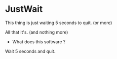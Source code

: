 # JustWait
This thing is just waiting 5 seconds to quit. (or more) 

All that it's. (and nothing more)

* What does this software ?

Wait 5 seconds and quit.
